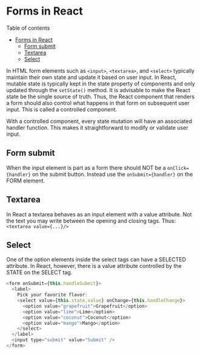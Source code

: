 # Forms in React
Table of contents
- [Forms in React](#forms-in-react)
  - [Form submit](#form-submit)
  - [Textarea](#textarea)
  - [Select](#select)

In HTML form elements such as `<input>`, `<textarea>`, and `<select>` typically maintain their own state and update it based on user input. In React, mutable state is typically kept in the state property of components and only updated through the `setState()` method. It is advisable to make the React state be the single source of truth. Thus, the React component that renders a form should also control what happens in that form on subsequent user input. This is called a controlled component.

With a controlled component, every state mutation will have an associated handler function. This makes it straightforward to modify or validate user input.

## Form submit
When the input element is part as a form there should NOT be a `onClick={handler}` on the submit button. Instead use the `onSubmit={handler}` on the FORM element.


## Textarea
In React a textarea behaves as an input element with a value attribute. Not the text you may write between the opening and closing tags. Thus:
`<textarea value={...}/>`

## Select
One of the option elements inside the select tags can have a SELECTED attribute. In React, however, there is a value attribute controlled by the STATE on the SELECT tag.
```js
<form onSubmit={this.handleSubmit}>
  <label>
    Pick your favorite flavor:
    <select value={this.state.value} onChange={this.handleChange}>
      <option value="grapefruit">Grapefruit</option>
      <option value="lime">Lime</option>
      <option value="coconut">Coconut</option>
      <option value="mango">Mango</option>
    </select>
  </label>
  <input type="submit" value="Submit" />
</form>
```